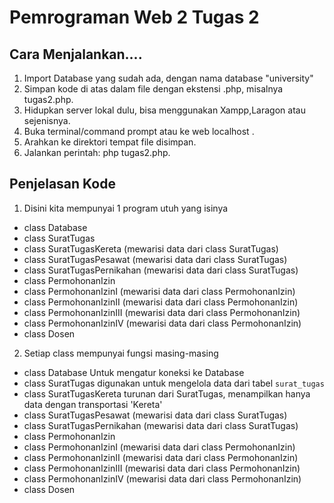 
# Pemrograman Web 2 Tugas 2
## Cara Menjalankan....
1. Import Database yang sudah ada, dengan nama database "university"
2. Simpan kode di atas dalam file dengan ekstensi .php, misalnya tugas2.php.
3. Hidupkan server lokal dulu, bisa menggunakan Xampp,Laragon atau sejenisnya.
4. Buka terminal/command prompt atau  ke web localhost .
5. Arahkan ke direktori tempat file disimpan.
6. Jalankan perintah: php tugas2.php.

## Penjelasan Kode
1. Disini kita mempunyai 1 program utuh yang isinya
- class Database 
- class SuratTugas
- class SuratTugasKereta (mewarisi data dari class SuratTugas)
- class SuratTugasPesawat (mewarisi data dari class SuratTugas)
- class SuratTugasPernikahan (mewarisi data dari class SuratTugas)
- class PermohonanIzin
- class PermohonanIzinI (mewarisi data dari class PermohonanIzin)
- class PermohonanIzinII (mewarisi data dari class PermohonanIzin)
- class PermohonanIzinIII (mewarisi data dari class PermohonanIzin)
- class PermohonanIzinIV (mewarisi data dari class PermohonanIzin)
- class Dosen

2. Setiap class mempunyai fungsi masing-masing
- class Database
  Untuk mengatur koneksi ke Database
- class SuratTugas
  digunakan untuk mengelola data dari tabel `surat_tugas`
- class SuratTugasKereta
  turunan dari SuratTugas, menampilkan hanya data dengan transportasi 'Kereta'
- class SuratTugasPesawat (mewarisi data dari class SuratTugas)
- class SuratTugasPernikahan (mewarisi data dari class SuratTugas)
- class PermohonanIzin
- class PermohonanIzinI (mewarisi data dari class PermohonanIzin)
- class PermohonanIzinII (mewarisi data dari class PermohonanIzin)
- class PermohonanIzinIII (mewarisi data dari class PermohonanIzin)
- class PermohonanIzinIV (mewarisi data dari class PermohonanIzin)
- class Dosen
